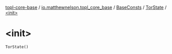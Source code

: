 [topl-core-base](../../../index.md) / [io.matthewnelson.topl_core_base](../../index.md) / [BaseConsts](../index.md) / [TorState](index.md) / [&lt;init&gt;](./-init-.md)

# &lt;init&gt;

`TorState()`